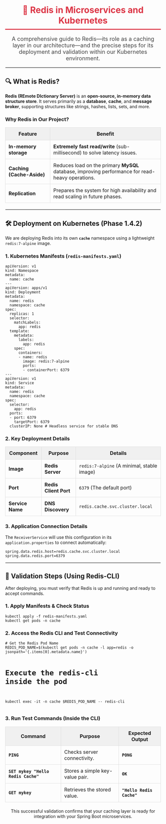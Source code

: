 <div style="font-family: -apple-system, BlinkMacSystemFont, 'Segoe UI', Helvetica, Arial, sans-serif, 'Apple Color Emoji', 'Segoe UI Emoji';">

<h1 align="center" style="color:#DC3545; border-bottom: 3px solid #DC3545; padding-bottom: 10px;">
    🚀 Redis in Microservices and Kubernetes
</h1>

<p align="center" style="font-size:18px; color:#444;">
    A comprehensive guide to Redis—its role as a caching layer in our architecture—and the precise steps for its deployment and validation within our Kubernetes environment.
</p>

<hr style="border:1px solid #ddd;"/>

<h2>🔍 What is Redis?</h2>
<p>
    <strong>Redis (REmote DIctionary Server)</strong> is an <strong>open-source, in-memory data structure store</strong>. It serves primarily as a <strong>database</strong>, <strong>cache</strong>, and <strong>message broker</strong>, supporting structures like strings, hashes, lists, sets, and more.
</p>

<h3>Why Redis in Our Project?</h3>
<table style="width:100%; border-collapse: collapse; margin-bottom: 20px;">
    <thead>
        <tr style="background-color: #f0f0f0;">
            <th style="padding: 10px; border: 1px solid #ddd;">Feature</th>
            <th style="padding: 10px; border: 1px solid #ddd;">Benefit</th>
        </tr>
    </thead>
    <tbody>
        <tr>
            <td style="padding: 10px; border: 1px solid #ddd;"><strong>In-memory storage</strong></td>
            <td style="padding: 10px; border: 1px solid #ddd;"><strong>Extremely fast read/write</strong> (sub-millisecond) to solve latency issues.</td>
        </tr>
        <tr>
            <td style="padding: 10px; border: 1px solid #ddd;"><strong>Caching (Cache-Aside)</strong></td>
            <td style="padding: 10px; border: 1px solid #ddd;">Reduces load on the primary <strong>MySQL</strong> database, improving performance for read-heavy operations.</td>
        </tr>
        <tr>
            <td style="padding: 10px; border: 1px solid #ddd;"><strong>Replication</strong></td>
            <td style="padding: 10px; border: 1px solid #ddd;">Prepares the system for high availability and read scaling in future phases.</td>
        </tr>
    </tbody>
</table>

<hr style="border:1px solid #ddd;"/>

<h2>🛠️ Deployment on Kubernetes (Phase 1.4.2)</h2>
<p>
    We are deploying Redis into its own <strong><code>cache</code></strong> namespace using a lightweight <code>redis:7-alpine</code> image.
</p>

<h3>1. Kubernetes Manifests (<code>redis-manifests.yaml</code>)</h3>
<pre><code>apiVersion: v1
kind: Namespace
metadata:
  name: cache
---
apiVersion: apps/v1
kind: Deployment
metadata:
  name: redis
  namespace: cache
spec:
  replicas: 1
  selector:
    matchLabels:
      app: redis
  template:
    metadata:
      labels:
        app: redis
    spec:
      containers:
      - name: redis
        image: redis:7-alpine
        ports:
        - containerPort: 6379
---
apiVersion: v1
kind: Service
metadata:
  name: redis
  namespace: cache
spec:
  selector:
    app: redis
  ports:
  - port: 6379
    targetPort: 6379
  clusterIP: None # Headless service for stable DNS
</code></pre>

<h3>2. Key Deployment Details</h3>
<table style="width:100%; border-collapse: collapse; margin-bottom: 20px;">
    <thead>
        <tr style="background-color: #f0f0f0;">
            <th style="padding: 10px; border: 1px solid #ddd;">Component</th>
            <th style="padding: 10px; border: 1px solid #ddd;">Purpose</th>
            <th style="padding: 10px; border: 1px solid #ddd;">Details</th>
        </tr>
    </thead>
    <tbody>
        <tr>
            <td style="padding: 10px; border: 1px solid #ddd;"><strong>Image</strong></td>
            <td style="padding: 10px; border: 1px solid #ddd;"><strong>Redis Server</strong></td>
            <td style="padding: 10px; border: 1px solid #ddd;"><code>redis:7-alpine</code> (A minimal, stable image)</td>
        </tr>
        <tr>
            <td style="padding: 10px; border: 1px solid #ddd;"><strong>Port</strong></td>
            <td style="padding: 10px; border: 1px solid #ddd;"><strong>Redis Client Port</strong></td>
            <td style="padding: 10px; border: 1px solid #ddd;"><code>6379</code> (The default port)</td>
        </tr>
        <tr>
            <td style="padding: 10px; border: 1px solid #ddd;"><strong>Service Name</strong></td>
            <td style="padding: 10px; border: 1px solid #ddd;"><strong>DNS Discovery</strong></td>
            <td style="padding: 10px; border: 1px solid #ddd;"><code>redis.cache.svc.cluster.local</code></td>
        </tr>
    </tbody>
</table>

<h3>3. Application Connection Details</h3>
<p>
    The <code>ReceiverService</code> will use this configuration in its <code>application.properties</code> to connect automatically:
</p>
<pre><code>spring.data.redis.host=redis.cache.svc.cluster.local
spring.data.redis.port=6379</code></pre>

<hr style="border:1px solid #ddd;"/>

<h2>🧪 Validation Steps (Using Redis-CLI)</h2>

<p>After deploying, you must verify that Redis is up and running and ready to accept commands.</p>

<h3>1. Apply Manifests & Check Status</h3>
<pre><code>kubectl apply -f redis-manifests.yaml
kubectl get pods -n cache
</code></pre>

<h3>2. Access the Redis CLI and Test Connectivity</h3>
<pre><code># Get the Redis Pod Name
REDIS_POD_NAME=$(kubectl get pods -n cache -l app=redis -o jsonpath='{.items[0].metadata.name}')

# Execute the redis-cli inside the pod
kubectl exec -it -n cache $REDIS_POD_NAME -- redis-cli
</code></pre>

<h3>3. Run Test Commands (Inside the CLI)</h3>
<table style="width:100%; border-collapse: collapse; margin-bottom: 20px;">
    <thead>
        <tr style="background-color: #f0f0f0;">
            <th style="padding: 10px; border: 1px solid #ddd;">Command</th>
            <th style="padding: 10px; border: 1px solid #ddd;">Purpose</th>
            <th style="padding: 10px; border: 1px solid #ddd;">Expected Output</th>
        </tr>
    </thead>
    <tbody>
        <tr>
            <td style="padding: 10px; border: 1px solid #ddd;"><strong><code>PING</code></strong></td>
            <td style="padding: 10px; border: 1px solid #ddd;">Checks server connectivity.</td>
            <td style="padding: 10px; border: 1px solid #ddd;"><strong><code>PONG</code></strong></td>
        </tr>
        <tr>
            <td style="padding: 10px; border: 1px solid #ddd;"><strong><code>SET mykey "Hello Redis Cache"</code></strong></td>
            <td style="padding: 10px; border: 1px solid #ddd;">Stores a simple key-value pair.</td>
            <td style="padding: 10px; border: 1px solid #ddd;"><strong><code>OK</code></strong></td>
        </tr>
        <tr>
            <td style="padding: 10px; border: 1px solid #ddd;"><strong><code>GET mykey</code></strong></td>
            <td style="padding: 10px; border: 1px solid #ddd;">Retrieves the stored value.</td>
            <td style="padding: 10px; border: 1px solid #ddd;"><strong><code>"Hello Redis Cache"</code></strong></td>
        </tr>
    </tbody>
</table>

<p style="text-align: center; margin-top: 20px;">
    This successful validation confirms that your caching layer is ready for integration with your Spring Boot microservices.
</p>

</div>
